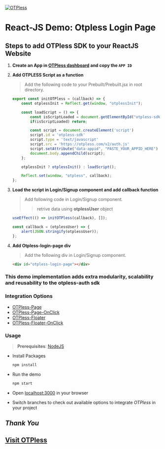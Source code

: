 [![OTPless](https://d1j61bbz9a40n6.cloudfront.net/website/home/v4/logo/white_logo.svg)](https://otpless.com/)

# React-JS Demo: Otpless Login Page

## Steps to add OTPless SDK to your ReactJS Website

1. **Create an App in [OTPless dashboard](https://otpless.com/dashboard/app) and copy the `APP ID`**
2. **Add OTPLESS Script as a function**

    > Add the following code to your Prebuilt/Prebuilt.jsx in root directory.

    ```js
    export const initOTPless = (callback) => {
        const otplessInit = Reflect.get(window, "otplessInit");

        const loadScript = () => {
            const isScriptLoaded = document.getElementById("otpless-sdk");
            if(isScriptLoaded) return;

            const script = document.createElement('script')
            script.id = 'otpless-sdk'
            script.type = 'text/javascript'
            script.src = 'https://otpless.com/v2/auth.js'
            script.setAttribute("data-appid", "PASTE_YOUR_APPID_HERE")
            document.body.appendChild(script);
        };

        otplessInit ? otplessInit() : loadScript();

        Reflect.set(window, "otpless", callback);
    };

    ```

   

3. **Load the script in Login/Signup component and add callback function**

    > Add following code in Login/Signup component.
    >> retrive data using **otplessUser** object

    ```jsx
    useEffect(() => initOTPless(callback), []);

    const callback = (otplessUser) => {
        alert(JSON.stringify(otplessUser));
    };
    ```

   

4. **Add Otpless-login-page div**

    > Add the following div in Login/Signup component.

    ```html
    <div id="otpless-login-page"></div>
    ```

### This demo implementation adds extra modularity, scalability and reusability to the otpless-auth sdk

### Integration Options

- [OTPless-Page](https://github.com/reniyal-otpless/otpless-reactjs-demo/)
- [OTPless-Page-OnClick](https://github.com/reniyal-otpless/otpless-reactjs-demo/tree/onclick-page-demo)
- [OTPless-Floater](https://github.com/reniyal-otpless/otpless-reactjs-demo/tree/floater-demo)
- [OTPless-Floater-OnClick](https://github.com/reniyal-otpless/otpless-reactjs-demo/tree/onclick-floater-demo)

### Usage

> **Prerequisites**: [NodeJS](https://nodejs.org/en)

- Install Packages

    ```bash
    npm install
    ```

- Run the demo

    ```bash
    npm start
    ```

- Open [localhost:3000](http://localhost:3000) in your browser
- Switch branches to check out available options to integrate *OTPless* in your project

## *Thank You*

## [Visit OTPless](https://otpless.com/platforms/react)
